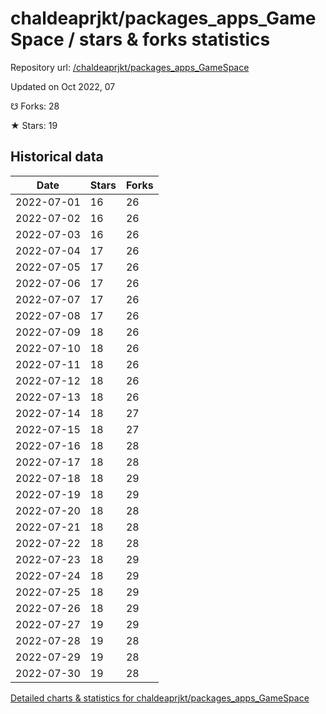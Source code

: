 # chaldeaprjkt/packages_apps_GameSpace / stars & forks statistics

Repository url: [/chaldeaprjkt/packages_apps_GameSpace](https://github.com/chaldeaprjkt/packages_apps_GameSpace)

Updated on Oct 2022, 07

☋ Forks: 28

★ Stars: 19

## Historical data
| Date | Stars | Forks |
|------|-------|-------|
| 2022-07-01 | 16 | 26 | 
| 2022-07-02 | 16 | 26 | 
| 2022-07-03 | 16 | 26 | 
| 2022-07-04 | 17 | 26 | 
| 2022-07-05 | 17 | 26 | 
| 2022-07-06 | 17 | 26 | 
| 2022-07-07 | 17 | 26 | 
| 2022-07-08 | 17 | 26 | 
| 2022-07-09 | 18 | 26 | 
| 2022-07-10 | 18 | 26 | 
| 2022-07-11 | 18 | 26 | 
| 2022-07-12 | 18 | 26 | 
| 2022-07-13 | 18 | 26 | 
| 2022-07-14 | 18 | 27 | 
| 2022-07-15 | 18 | 27 | 
| 2022-07-16 | 18 | 28 | 
| 2022-07-17 | 18 | 28 | 
| 2022-07-18 | 18 | 29 | 
| 2022-07-19 | 18 | 29 | 
| 2022-07-20 | 18 | 28 | 
| 2022-07-21 | 18 | 28 | 
| 2022-07-22 | 18 | 28 | 
| 2022-07-23 | 18 | 29 | 
| 2022-07-24 | 18 | 29 | 
| 2022-07-25 | 18 | 29 | 
| 2022-07-26 | 18 | 29 | 
| 2022-07-27 | 19 | 29 | 
| 2022-07-28 | 19 | 28 | 
| 2022-07-29 | 19 | 28 | 
| 2022-07-30 | 19 | 28 | 


[Detailed charts & statistics for chaldeaprjkt/packages_apps_GameSpace](https://reviewgithub.com/rep/chaldeaprjkt/packages_apps_GameSpace)
